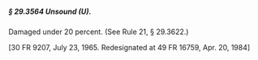 ##### § 29.3564 Unsound (U). #####

Damaged under 20 percent. (See Rule 21, § 29.3622.)

[30 FR 9207, July 23, 1965. Redesignated at 49 FR 16759, Apr. 20, 1984]